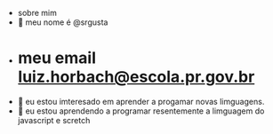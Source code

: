 - sobre mim
-  👋 meu nome é @srgusta
- # meu email luiz.horbach@escola.pr.gov.br
- 👀 eu estou imteresado em aprender a progamar novas limguagens.
- 🌱 eu estou aprendendo a programar resentemente a limguagem do javascript e scretch


<!---
srgusta/srgusta is a ✨ special ✨ repository because its `README.md` (this file) appears on your GitHub profile.
You can click the Preview link to take a look at your changes.
--->
